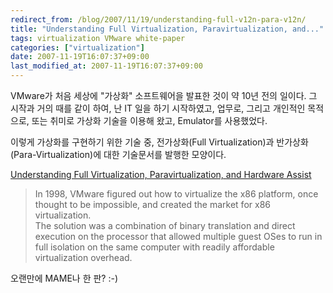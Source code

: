 ```yaml
---
redirect_from: /blog/2007/11/19/understanding-full-v12n-para-v12n/
title: "Understanding Full Virtualization, Paravirtualization, and..."
tags: virtualization VMware white-paper
categories: ["virtualization"]
date: 2007-11-19T16:07:37+09:00
last_modified_at: 2007-11-19T16:07:37+09:00
---
```

VMware가 처음 세상에 "가상화" 소프트웨어을 발표한 것이 약 10년 전의
일이다. 그 시작과 거의 때를 같이 하여, 난 IT 일을 하기 시작하였고,
업무로, 그리고 개인적인 목적으로, 또는 취미로 가상화 기술을 이용해
왔고, Emulator를 사용했었다.

이렇게 가상화를 구현하기 위한 기술 중, 전가상화(Full Virtualization)과
반가상화(Para-Virtualization)에 대한 기술문서를 발행한 모양이다.

[Understanding Full Virtualization, Paravirtualization, and Hardware Assist](http://www.vmware.com/resources/techresources/1008)

> In 1998, VMware figured out how to virtualize the x86 platform,
> once thought to be impossible, and created the market for x86
> virtualization.   
> The solution was a combination of binary translation and direct
> execution on the processor that allowed multiple guest OSes to
> run in full isolation on the same computer with readily affordable
> virtualization overhead.

오랜만에 MAME나 한 판? :-)
